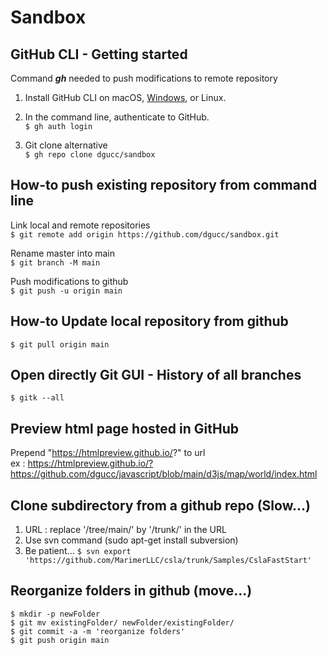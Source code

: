 # Sandbox

## GitHub CLI - Getting started

Command ***gh*** needed to push modifications to remote repository
1. Install GitHub CLI on macOS, [Windows](https://github.com/cli/cli/releases/download/v2.11.3/gh_2.11.3_windows_amd64.msi), or Linux.  
2. In the command line, authenticate to GitHub.  
`$ gh auth login` 

3. Git clone alternative  
`$ gh repo clone dgucc/sandbox` 


## How-to push existing repository from command line   
Link local and remote repositories  
`$ git remote add origin https://github.com/dgucc/sandbox.git`  

Rename master into main  
`$ git branch -M main`  

Push modifications to github  
`$ git push -u origin main`

## How-to Update local repository from github  
`$ git pull origin main`  

## Open directly Git GUI - History of all branches  
`$ gitk --all`  

## Preview html page hosted in GitHub
Prepend "https://htmlpreview.github.io/?"  to url  
ex : https://htmlpreview.github.io/?https://github.com/dgucc/javascript/blob/main/d3js/map/world/index.html    

## Clone subdirectory from a github repo (Slow...)
1. URL : replace '/tree/main/' by '/trunk/' in the URL
2. Use svn command (sudo apt-get install subversion)  
3. Be patient...
`$ svn export 'https://github.com/MarimerLLC/csla/trunk/Samples/CslaFastStart'`  

## Reorganize folders in github (move...)  
`$ mkdir -p newFolder`  
`$ git mv existingFolder/ newFolder/existingFolder/`  
`$ git commit -a -m 'reorganize folders'`  
`$ git push origin main`  


